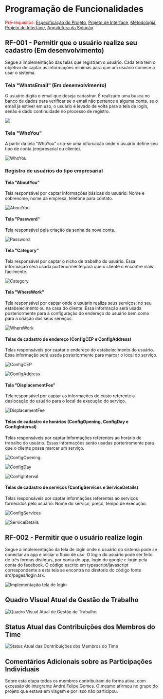 # Programação de Funcionalidades

<span style="color:red">Pré-requisitos: <a href="2-Especificação do Projeto.md"> Especificação do Projeto</a></span>, <a href="3-Projeto de Interface.md"> Projeto de Interface</a>, <a href="4-Metodologia.md"> Metodologia</a>, <a href="3-Projeto de Interface.md"> Projeto de Interface</a>, <a href="5-Arquitetura da Solução.md"> Arquitetura da Solução</a>

## RF-001 - Permitir que o usuário realize seu cadastro (Em desenvolvimento)
Segue a implementação das telas que registram o usuário. Cada tela tem o objetivo de captar as informações mínimas para que um usuário comece a usar o sistema.

### Tela "WhatsEmail" (Em desenvolvimento)
O usuário digita o email que deseja cadastrar. É realizado uma busca no banco de dados para verificar se o email não pertence a alguma conta, se o email ja estiver em uso, o usuário é levado de volta para a tela de login, senão é dado continuidade no processo de registro.

<img src="./img/registerPages/WhatsEmail.png"> 

### Tela "WhoYou" 
A partir da tela “WhoYou” cria-se uma bifurcação onde o usuário define seu tipo de conta (empresarial ou cliente).

![WhoYou](img/registerPages/WhoYou.png)

### Registro de usuários do tipo empresarial

#### Tela "AboutYou" 
Tela responsável por captar informações básicas do usuário: Nome e sobrenome, nome da empresa, telefone para contato.

![AboutYou](img/registerPages/AboutYou.png)

#### Tela "Password" 
Tela responsável pela criação da senha da nova conta.

![Password](img/registerPages/Password.png)

#### Tela "Category" 
Tela responsável por captar o nicho de trabalho do usuário. Essa informação será usada porteriormente para que o cliente o encontre mais facilmente.

![Category](img/registerPages/Category.png)

#### Tela "WhereWork" 
Tela responsável por captar onde o usuário realiza seus serviços: no seu estabelecimento ou na casa do cliente. Essa informação será usada posteriormente para a configuração do endereço do usuário bem como para a criação dos seus serviços.

![WhereWork](img/registerPages/WhereWork.png)

#### Telas de cadastro de endereço (ConfigCEP e ConfigAddress) 
Telas responsáveis por captar o endereço do estabelecimento do usuário. Essa informação será usada posteriormente para marcar o local do serviço.

![ConfigCEP](img/registerPages/ConfigCep.png)

![ConfigAddress](img/registerPages/ConfigAddress.png)

#### Tela "DisplacementFee" 
Tela responsável por captar as informações de custo referente a deslocação do usuário para o local de execução do serviço.

![DisplacementFee](img/registerPages/displacementfee.png)

#### Telas de cadastro de horários (ConfigOpening, ConfigDay e ConfigInterval) 
Telas responsáveis por captar informações referentes ao horário de trabalho do usuário. Essas informações serão usadas porteriromente para que o cliente possa marcar um serviço.

![ConfigOpening](img/registerPages/ConfigOpening.png)

![ConfigDay](img/registerPages/ConfigDay.png)

![ConfigInterval](img/registerPages/ConfigInterval.png)

#### Telas de cadastro de serviços (ConfigServices e ServiceDetails) 
Telas responsáveis por captar informações referentes ao serviços fornecidos pelo usuário: Nome do serviço, preço, tempo de execução.

![ConfigServices](img/registerPages/ConfigServices.png)

![ServiceDetails](img/registerPages/ConfigDay.png)

## RF-002 - Permitir que o usuário realize login

Segue a implementação da tela de login onde o usuário do sistema pode se conectar ao app e iniciar o fluxo de uso. O login do usuário pode ser feito de três formas distintas, por conta do app, login do google e login pela conta do facebook. O código escrito em typescript/javascript correspondente a esta tela se encontra no diretorio do código fonte srd/pages/login.tsx.

![Implementação tela de login](img/login_tests_1.jpg)

## Quadro Visual Atual de Gestão de Trabalho

![Quadro Visual Atual de Gestão de Trabalho](img/quadro_visual.jpg)

## Status Atual das Contribuições dos Membros do Time

![Status Atual das Contribuições dos Membros do Time](img/status_contribuicoes.jpg)

## Comentários Adicionais sobre as Participações Individuais

Sobre esta etapa todos os membros contribuiram de forma ativa, com excessão do integrante André Felipe Gomes. O mesmo afirmou no grupo do projeto que estava em viagem e por isso não participou. 
